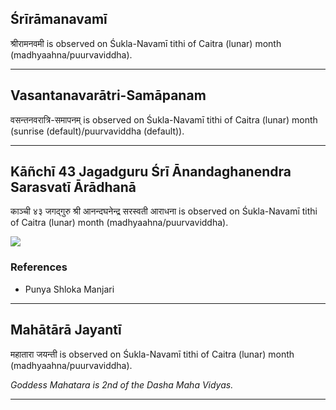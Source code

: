 ## Śrīrāmanavamī
श्रीरामनवमी is observed on Śukla-Navamī tithi of Caitra (lunar) month (madhyaahna/puurvaviddha).



---
## Vasantanavarātri-Samāpanam
वसन्तनवरात्रि-समापनम् is observed on Śukla-Navamī tithi of Caitra (lunar) month (sunrise (default)/puurvaviddha (default)).



---
## Kāñchī 43 Jagadguru Śrī Ānandaghanendra Sarasvatī Ārādhanā
काञ्ची ४३ जगद्गुरु श्री आनन्दघनेन्द्र सरस्वती आराधना is observed on Śukla-Navamī tithi of Caitra (lunar) month (madhyaahna/puurvaviddha).

_![](https://github.com/sanskrit-coders/jyotisha/blob/master/jyotisha/panchangam/temporal/festival/images/kanchi-jagadgurus/jagadguru-43.jpg)_
### References
* Punya Shloka Manjari


---
## Mahātārā Jayantī
महातारा जयन्ती is observed on Śukla-Navamī tithi of Caitra (lunar) month (madhyaahna/puurvaviddha).

_Goddess Mahatara is 2nd of the Dasha Maha Vidyas._

---
